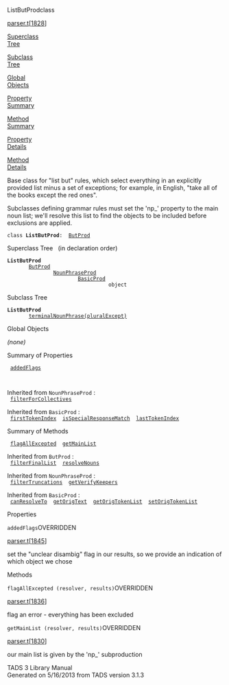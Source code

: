<span class="title">ListButProd</span><span class="type">class</span>

[parser.t](../file/parser.t.html)\[[1828](../source/parser.t.html#1828)\]

[Superclass  
Tree](#_SuperClassTree_)

[Subclass  
Tree](#_SubClassTree_)

[Global  
Objects](#_ObjectSummary_)

[Property  
Summary](#_PropSummary_)

[Method  
Summary](#_MethodSummary_)

[Property  
Details](#_Properties_)

[Method  
Details](#_Methods_)

<div class="fdesc">

Base class for "list but" rules, which select everything in an
explicitly provided list minus a set of exceptions; for example, in
English, "take all of the books except the red ones".

Subclasses defining grammar rules must set the 'np\_' property to the
main noun list; we'll resolve this list to find the objects to be
included before exclusions are applied.

`class `**`ListButProd`**` :   `[`ButProd`](../object/ButProd.html)

</div>

<span id="_SuperClassTree_"></span>

<div class="mjhd">

<span class="hdln">Superclass Tree</span>   (in declaration order)

</div>

**`ListButProd`**  
`         `[`ButProd`](../object/ButProd.html)  
`                 `[`NounPhraseProd`](../object/NounPhraseProd.html)  
`                         `[`BasicProd`](../object/BasicProd.html)  
`                                 object`  
<span id="_SubClassTree_"></span>

<div class="mjhd">

<span class="hdln">Subclass Tree</span>  

</div>

**`ListButProd`**  
`         `[`terminalNounPhrase(pluralExcept)`](../object/terminalNounPhrase(pluralExcept).html)  
<span id="_ObjectSummary_"></span>

<div class="mjhd">

<span class="hdln">Global Objects</span>  

</div>

*(none)* <span id="_PropSummary_"></span>

<div class="mjhd">

<span class="hdln">Summary of Properties</span>  

</div>

` `[`addedFlags`](#addedFlags)`  `

` `

Inherited from `NounPhraseProd` :  
` `[`filterForCollectives`](../object/NounPhraseProd.html#filterForCollectives)`  `

Inherited from `BasicProd` :  
` `[`firstTokenIndex`](../object/BasicProd.html#firstTokenIndex)`  `[`isSpecialResponseMatch`](../object/BasicProd.html#isSpecialResponseMatch)`  `[`lastTokenIndex`](../object/BasicProd.html#lastTokenIndex)`  `

<span id="_MethodSummary_"></span>

<div class="mjhd">

<span class="hdln">Summary of Methods</span>  

</div>

` `[`flagAllExcepted`](#flagAllExcepted)`  `[`getMainList`](#getMainList)`  `

Inherited from `ButProd` :  
` `[`filterFinalList`](../object/ButProd.html#filterFinalList)`  `[`resolveNouns`](../object/ButProd.html#resolveNouns)`  `

Inherited from `NounPhraseProd` :  
` `[`filterTruncations`](../object/NounPhraseProd.html#filterTruncations)`  `[`getVerifyKeepers`](../object/NounPhraseProd.html#getVerifyKeepers)`  `

Inherited from `BasicProd` :  
` `[`canResolveTo`](../object/BasicProd.html#canResolveTo)`  `[`getOrigText`](../object/BasicProd.html#getOrigText)`  `[`getOrigTokenList`](../object/BasicProd.html#getOrigTokenList)`  `[`setOrigTokenList`](../object/BasicProd.html#setOrigTokenList)`  `

<span id="_Properties_"></span>

<div class="mjhd">

<span class="hdln">Properties</span>  

</div>

<span id="addedFlags"></span>

`addedFlags`<span class="rem">OVERRIDDEN</span>

[parser.t](../file/parser.t.html)\[[1845](../source/parser.t.html#1845)\]

<div class="desc">

set the "unclear disambig" flag in our results, so we provide an
indication of which object we chose

</div>

<span id="_Methods_"></span>

<div class="mjhd">

<span class="hdln">Methods</span>  

</div>

<span id="flagAllExcepted"></span>

`flagAllExcepted (resolver, results)`<span class="rem">OVERRIDDEN</span>

[parser.t](../file/parser.t.html)\[[1836](../source/parser.t.html#1836)\]

<div class="desc">

flag an error - everything has been excluded

</div>

<span id="getMainList"></span>

`getMainList (resolver, results)`<span class="rem">OVERRIDDEN</span>

[parser.t](../file/parser.t.html)\[[1830](../source/parser.t.html#1830)\]

<div class="desc">

our main list is given by the 'np\_' subproduction

</div>

<div class="ftr">

TADS 3 Library Manual  
Generated on 5/16/2013 from TADS version 3.1.3

</div>
